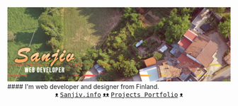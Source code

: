 
<img src="https://github.com/eync/eync/blob/master/sgithub.png" title="Sanjiv Web Designer">
#### I'm web developer and designer from Finland. 

<div align="center">
    ᴥ <a href="https://sanjiv.info/" title="Sanjiv's Homepage"><kbd>Sanjiv.info</kbd></a> ᴥᴥ
     <a href="https://sanjiv.info/projects.html" title="Projects"><kbd>Projects Portfolio</kbd></a> ᴥ
</div>

<!--
**eync/eync** is a ✨ _special_ ✨ repository because its `README.md` (this file) appears on your GitHub profile.

Here are some ideas to get you started:

- 🔭 I’m currently working on ...
- 🌱 I’m currently learning ...
- 👯 I’m looking to collaborate on ...
- 🤔 I’m looking for help with ...
- 💬 Ask me about ...
- 📫 How to reach me: ...
- 😄 Pronouns: ...
- ⚡ Fun fact: ...
#### Wannabe Astronaut 🚀 
##### Javascript ⚡ 

I am currently working on Javascript and Typescript projects.
-->
